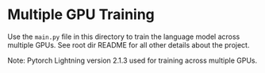 
# Multiple GPU Training

Use the `main.py` file in this directory to train the language model across multiple GPUs. See root dir README for all other details about the project. 

Note: Pytorch Lightning version 2.1.3 used for training across multiple GPUs.